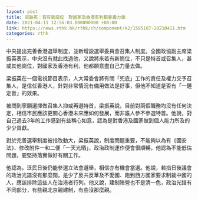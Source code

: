 ```yaml
---
layout: post
title: 梁振英：若有新崗位　對國家及香港有利都會盡力做
date: 2021-04-11 12:56:03.000000000 +08:00
link: https://news.rthk.hk/rthk/ch/component/k2/1585187-20210411.htm
categories: rthk
---
```


中央提出完善香港選舉制度，並新增設選舉委員會召集人制度。全國政協副主席梁振英表示，中央沒有就此找過他，又說將來若有新崗位，不只是特首或召集人，甚或其他崗位，對國家及香港有利，他都願意盡自己力量去做。

梁振英在一個電視節目表示，人大常委會將有關「兜底」工作的責任及權力交予召集人，是信任香港人，針對非常情況有備用做法是好事，但他不知道是否有「一錘定音」的效果。

被問到寧願選擇做召集人抑或再選特首，梁振英說，目前對兩個職務均沒有任何決定，相信市民應該更關心香港未來應如何發展，而非誰人參不參選特首。他說，對自己過去3年的工作感到有些稱心如意，認為是對香港及國家做到個人能力所及的少少貢獻。

對於完善選舉制度被指改動大，梁振英說，制度問題重要，不能夠以為有《國安法》、修改附件一和二便「一天光晒」，政治政制運作便會很順暢，他認為不能低估問題，要堅持落實做好有關工作。

他認為，泛民日後仍能參選立法會選舉，相信亦有機會當選。他說，若指日後議會的政治光譜沒有那麼闊，是少了反共反華及不愛國、跑到西方國家要求制裁中國的人，應該排除這些人在治港者行列。他又說，建制陣營也不是清一色，政治光譜有不同部分，有些親北京親建制，有些沒那麼親。
